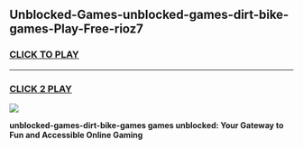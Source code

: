 
## Unblocked-Games-unblocked-games-dirt-bike-games-Play-Free-rioz7
<h3>
<a href="https://premium76.site?title=unblocked-games-dirt-bike-games&ref=17A">CLICK TO PLAY</a></h3>
<hr>

<h3>
<a href="https://premium76.site?title=unblocked-games-dirt-bike-games&ref=17A">CLICK 2 PLAY</a>
  
</h3>

<a href="https://premium76.site?title=unblocked-games-dirt-bike-games&ref=17A"><img src="https://clearcache.store/games.png"></a>


**unblocked-games-dirt-bike-games games unblocked: Your Gateway to Fun and Accessible Online Gaming**
